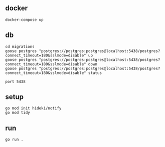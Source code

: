 ## docker
```
docker-compose up
```

## db
```
cd migrations
goose postgres "postgres://postgres:postgres@localhost:5438/postgres?connect_timeout=180&sslmode=disable" up
goose postgres "postgres://postgres:postgres@localhost:5438/postgres?connect_timeout=180&sslmode=disable" down
goose postgres "postgres://postgres:postgres@localhost:5438/postgres?connect_timeout=180&sslmode=disable" status

```
```
port 5438
```

## setup
```
go mod init hideki/notify
go mod tidy
```

## run
```
go run .
```
